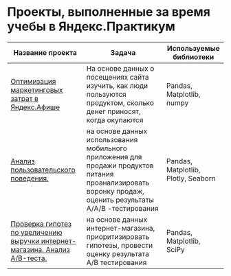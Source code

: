 #                    Проекты, выполненные за время учебы в Яндекс.Практикум


| Название проекта |Задача       | Используемые библиотеки |
| ------------- | ------------------ | ----- |
| <a href="https://github.com/Svetsher/-Projects/tree/main/Яндекс.Афиша"> Оптимизация  маркетинговых затрат в Яндекс.Афише </a>| На основе данных о посещениях сайта изучить, как люди пользуются продуктом, сколько денег приносят, когда окупаются   |  Pandas, Matplotlib, numpy |
|  <a href="https://github.com/Svetsher/-Projects/tree/main/Анали%20пользовательского%20поведения"> Анализ пользовательского поведения. </a>| на основе данных использования мобильного приложения для продажи продуктов питания проанализировать воронку продаж, оценить результаты А/A/B -тестирования | Pandas, Matplotlib, Plotly, Seaborn |
| <a href="https://github.com/Svetsher/-Projects/tree/main/Приоритизация%20гипотез"> Проверка гипотез по увеличению выручки интернет-магазина. Анализ A/B-теста. </a>  | на основе данных интернет-магазина, приоритизировать гипотезы, провести оценку результата A/B тестирования| Pandas, Matplotlib, SciPy |

